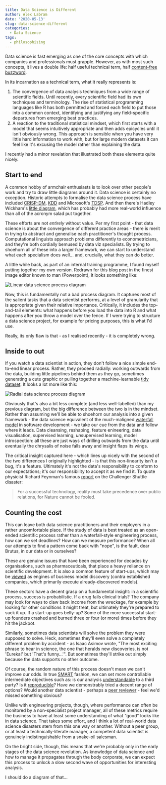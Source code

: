 ```yaml
---
title: Data Science is Different
author: Alex Labram
date: '2020-05-13'
slug: data-science-different
categories:
  - Data Science
tags:
  - philosophising
---
```


Data science is fast emerging as one of the core concepts with which companies and professionals must grapple.  However, as with most such concepts, it lives a double life: half useful technical term, half [content-free buzzword](https://marketoonist.com/2018/01/blockchain.html).

In its incarnation as a technical term, what it really represents is:

1. The convergence of data analysis techniques from a wide range of scientific fields.  Until recently, every scientific field had its own techniques and terminology.  The rise of statistical programming languages like R has both permitted and forced each field to put those into a common context, identifying and justifying any field-specific departures from emerging best practices.
2. A reaction to the traditional statistical mindset, which first starts with a model that seems intuitively appropriate and then adds epicycles until it isn't obviously wrong.  This approach is sensible when you have very little hard information to work with, but for large modern datasets it can feel like it's excusing the model rather than explaining the data.

I recently had a minor revelation that illustrated both these elements quite nicely.

## Start to end

A common hobby of armchair enthusiasts is to look over other people's work and try to draw little diagrams around it.  Data science is certainly no exception.  Historic attempts to formalise the data science process have included [CRISP-DM](https://en.wikipedia.org/wiki/Cross-industry_standard_process_for_data_mining), [KDD](http://www2.cs.uregina.ca/~dbd/cs831/notes/kdd/1_kdd.html) and Microsoft's [TDSP](https://docs.microsoft.com/en-us/azure/machine-learning/team-data-science-process/overview).  And then there's Hadley Wickham's [little diagram](https://r4ds.had.co.nz/introduction.html), which has probably had more real-world influence than all of the acronym salad put together.

These efforts are not *entirely* without value.  Per my first point - that data science is about the convergence of different practice areas - there is merit in trying to abstract and generalise each practitioner's thought process.  Computational linguists approach problems differently to econometricians, and they're both cordially bemused by data viz specialists.  By trying to shoehorn all of these into a larger framework, we can start to understand what each specialism does well... and, crucially, what they can do better.

A little while back, as part of an internal training programme, I found myself putting together my own version.  Redrawn for this blog post in the finest image editor known to man (Powerpoint), it looks something like:

![Linear data science process diagram](/post/2020-05-13-data-science-is-different_files/Data_Science_Linear.png)

Now, this is fundamentally not a bad process diagram.  It captures most of the salient tasks that a data scientist performs, at a level of granularity that is appropriate given their relative importance.  Critically, it includes the top-and-tail elements: what happens before you load the data into R and what happens after you throw a model over the fence.  If I were trying to structure a data science project, for example for pricing purposes, this is what I'd use.

Really, its only flaw is that - as I realised recently - it is completely wrong.

## Inside to out

If you watch a data scientist in action, they don't follow a nice simple end-to-end linear process.  Rather, they proceed radially: working outwards from the data, building little pipelines behind them as they go, sometimes generating a cute graphic or pulling together a machine-learnable [tidy dataset](https://r4ds.had.co.nz/tidy-data.html).  It looks a lot more like this:

![Radial data science process diagram](/post/2020-05-13-data-science-is-different_files/Data_Science_Radial.png)

Obviously that's also a bit less complete (and less well-labelled) than my previous diagram, but the big difference between the two is in the mindset.  Rather than assuming we'll be able to shoehorn our analysis into a given framework - the data science equivalent of the much-maligned [waterfall model](https://en.wikipedia.org/wiki/Waterfall_model) in software development - we take our cue from the data and follow where it leads.  Data cleansing, reshaping, feature enineering, data visualisation, supervised learning, *un*supervised learning, model introspection: all these are just ways of drilling outwards from the data until eventually the chrysalis of noise falls away and insight flaps its wings.

The critical insight captured here - which lines up nicely with the second of the two differences I originally highlighted - is that this non-linearity isn't a bug, it's a feature.  Ultimately it's not the data's responsibility to conform to our expectations; it's our responsibility to accept it as we find it.  To quote physicist Richard Feynman's famous [report](https://en.wikipedia.org/wiki/Rogers_Commission_Report#Role_of_Richard_Feynman) on the Challenger Shuttle disaster:

> For a successful technology, reality must take precedence over public relations, for Nature cannot be fooled.

## Counting the cost

This can leave both data science practitioners and their employers in a rather uncomfortable place.  If the study of data is best treated as an open-ended scientific process rather than a waterfall-style engineering process, how can we set deadlines?  How can we measure performance?  When all our attempts to find a pattern come back with "nope", is the fault, dear Brutus, in our data or in ourselves?

These are genuine issues that have been experienced for decades by organisations, such as pharmaceuticals, that place a heavy reliance on scientific development.  It is also a common feature of start-ups, which may be [viewed](https://en.wikipedia.org/wiki/Lean_startup) as engines of business model discovery (contra established companies, which primarily execute already-discovered models).

These sectors have a decent grasp on a fundamental insight: in a scientific process, success is probabilistic.  If a drug fails clinical trials?  The company may look for ways to claw back income from the wreckage, for example by looking for other conditions it might treat, but ultimately they're prepared to suck it up.  If a start-up goes belly-up?  Some of the more successful start-up founders crashed and burned three or four (or more) times before they hit the jackpot.

Similarly, sometimes data scientists will solve the problem they were supposed to solve.  Heck, sometimes they'll even solve a completely different problem by accident - as Isaac Asimov wrote, "The most exciting phrase to hear in science, the one that heralds new discoveries, is not 'Eureka!' but 'That's funny...'".  But sometimes they'll strike out simply because the data supports no other outcome.

Of course, the random nature of this process doesn't mean we can't improve our odds.  In true [SMART](https://en.wikipedia.org/wiki/SMART_criteria) fashion, we can set more controllable intermediate objectives such as: is our analysis [understandable](https://en.wikipedia.org/wiki/Literate_programming) to a third party?  Is it [reproducible](https://en.wikipedia.org/wiki/Replication_crisis)?  Have we demonstrably tried a decent range of options?  Would another data scientist - perhaps a [peer reviewer](https://www.actuaries.org.uk/upholding-standards/actuarial-profession-standard-aps-x2) - feel we'd missed something obvious?

Unlike with engineering projects, though, where performance can often be monitored by a non-specialist project manager, all of these metrics require the business to have at least some understanding of what "good" looks like in data science.  That takes some effort, and I think a lot of real-world data science disasters stem from this one way or another.  Without a peer group, or at least a technically-literate manager, a competent data scientist is genuinely indistinguishable from a snake-oil salesman.

On the bright side, though, this means that we're probably only in the early stages of the data science revolution.  As knowledge of data science and how to manage it propagates through the body corporate, we can expect this process to unlock a slow second wave of opportunities for interesting analysis.

I should do a diagram of that...